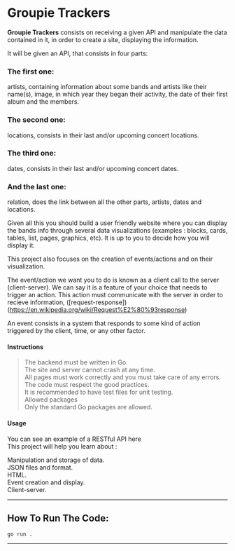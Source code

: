 # **Groupie Trackers**

**Groupie Trackers** consists on receiving a given API and manipulate the data contained in it, in order to create a site, displaying the information.

It will be given an API, that consists in four parts:

### The first one:

artists, containing information about some bands and artists like their name(s), image, in which year they began their activity, the date of their first album and the members.

### The second one:

locations, consists in their last and/or upcoming concert locations.

### The third one:

dates, consists in their last and/or upcoming concert dates.

### And the last one:

relation, does the link between all the other parts, artists, dates and locations.

Given all this you should build a user friendly website where you can display the bands info through several data visualizations (examples : blocks, cards, tables, list, pages, graphics, etc). It is up to you to decide how you will display it.

This project also focuses on the creation of events/actions and on their visualization.

The event/action we want you to do is known as a client call to the server (client-server). We can say it is a feature of your choice that needs to trigger an action. This action must communicate with the server in order to recieve information, (\[request-response\])(https://en.wikipedia.org/wiki/Request%E2%80%93response)

An event consists in a system that responds to some kind of action triggered by the client, time, or any other factor.

#### Instructions

> The backend must be written in Go.  
> The site and server cannot crash at any time.  
> All pages must work correctly and you must take care of any errors.  
> The code must respect the good practices.  
> It is recommended to have test files for unit testing.  
> Allowed packages  
> Only the standard Go packages are allowed.

#### Usage

You can see an example of a RESTful API here  
This project will help you learn about :

Manipulation and storage of data.  
JSON files and format.  
HTML.  
Event creation and display.  
Client-server.

---

## How To Run The Code:

```
go run .
```

---
